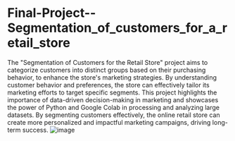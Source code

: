# Final-Project--Segmentation_of_customers_for_a_retail_store
The "Segmentation of Customers for the  Retail Store" project aims to categorize customers into distinct groups based on their purchasing behavior, to enhance the store's marketing strategies. By understanding customer behavior and preferences, the store can effectively tailor its marketing efforts to target specific segments.
This project highlights the importance of data-driven decision-making in marketing and showcases the power of Python and Google Colab in processing and analyzing large datasets. By segmenting customers effectively, the online retail store can create more personalized and impactful marketing campaigns, driving long-term success.
![image](https://github.com/user-attachments/assets/3b05aa59-b91e-4699-90aa-070a8e75e6f5)

